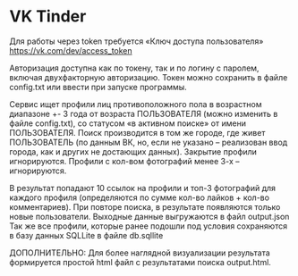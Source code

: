 # VK Tinder
Для работы через token требуется «Ключ доступа пользователя»
https://vk.com/dev/access_token

Авторизация доступна как по токену, так и по логину с паролем, включая двухфакторную авторизацию. Токен можно сохранить в файле config.txt или ввести при запуске программы.

Сервис ищет профили лиц противоположного пола в возрастном диапазоне +- 3 года от возраста ПОЛЬЗОВАТЕЛЯ (можно изменить в файле config.txt), со статусом «в активном поиске» от имени ПОЛЬЗОВАТЕЛЯ.
Поиск производится в том же городе, где живет ПОЛЬЗОВАТЕЛЬ (по данным ВК, но, если не указано – реализован ввод города, как и других не достающих данных).
Закрытие профили игнорируются.
Профили с кол-вом фотографий менее 3-х – игнорируются.

В результат попадают 10 ссылок на профили и топ-3 фотографий для каждого профиля (определяются по сумме кол-во лайков + кол-во комментариев). При повторе поиска, в результате появляются только новые пользователи.
Выходные данные выгружаются в файл output.json
Так же все профили, которые ранее подошли под условия сохраняются в базу данных SQLLite в файле db.sqllite

ДОПОЛНИТЕЛЬНО:
Для более наглядной визуализации результата формируется простой html файл с результатами поиска output.html.
